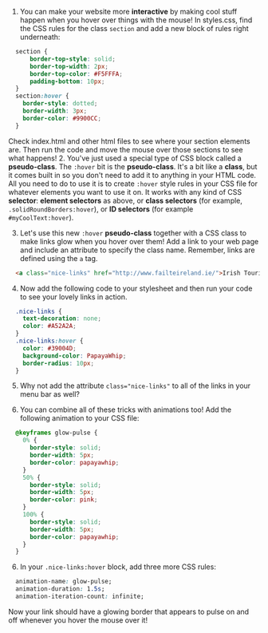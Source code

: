 1. You can make your website more **interactive** by making cool stuff happen when you hover over things with the mouse! In styles.css, find the CSS rules for the class `section` and add a new block of rules right underneath:
  ```css
    section {
        border-top-style: solid;
        border-top-width: 2px;
        border-top-color: #F5FFFA;
        padding-bottom: 10px;
    }
    section:hover {
      border-style: dotted;
      border-width: 3px;
      border-color: #9900CC;
    }
  ```  
Check index.html and other html files to see where your section elements are. Then run the code and move the mouse over those sections to see what happens!
2. You've just used a special type of CSS block called a **pseudo-class**. The `:hover` bit is the **pseudo-class**. It's a bit like a **class**, but it comes built in so you don't need to add it to anything in your HTML code. All you need to do to use it is to create `:hover` style rules in your CSS file for whatever elements you want to use it on. It works with any kind of CSS **selector**: **element selectors** as above, or **class selectors** \(for example, `.solidRoundBorders:hover`\), or **ID selectors** \(for example `#myCoolText:hover`\).

3. Let's use this new `:hover` **pseudo-class** together with a CSS class to make links glow when you hover over them! Add a link to your web page and include an attribute to specify the class name. Remember, links are defined using the `a` tag.
  ```html
    <a class="nice-links" href="http://www.failteireland.ie/">Irish Tourism website</a>
  ```
4. Now add the following code to your stylesheet and then run your code to see your lovely links in action.
  ```css
    .nice-links {
      text-decoration: none;
      color: #A52A2A;
    }
    .nice-links:hover {
      color: #39004D;
      background-color: PapayaWhip;
      border-radius: 10px;
    }
  ```
 
5. Why not add the attribute `class="nice-links"` to all of the links in your menu bar as well?

5. You can combine all of these tricks with animations too! Add the following animation to your CSS file:
  ```css
    @keyframes glow-pulse {
      0% {
        border-style: solid;
        border-width: 5px;
        border-color: papayawhip;
      }
      50% {
        border-style: solid;
        border-width: 5px;
        border-color: pink;
      }
      100% {
        border-style: solid;
        border-width: 5px;
        border-color: papayawhip;
      }
    }
  ```
6. In your `.nice-links:hover` block, add three more CSS rules:
  ```css
    animation-name: glow-pulse;
    animation-duration: 1.5s;
    animation-iteration-count: infinite;
  ```
  Now your link should have a glowing border that appears to pulse on and off whenever you hover the mouse over it!